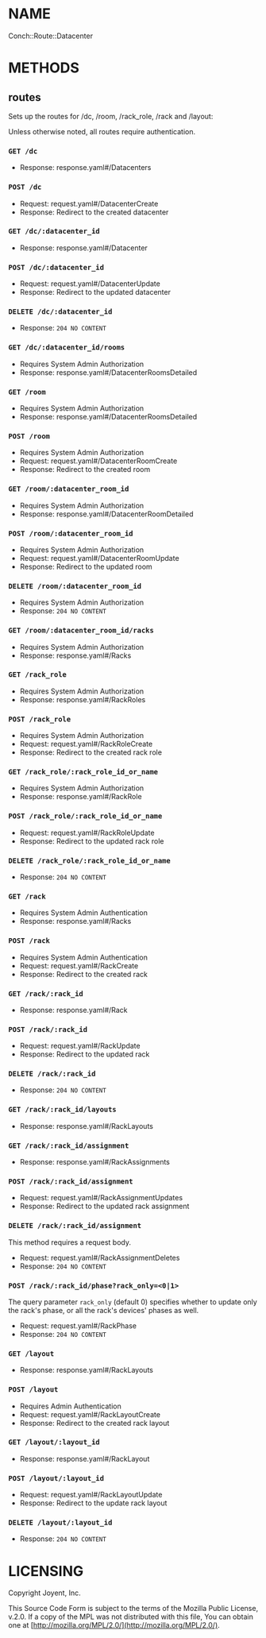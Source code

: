 # NAME

Conch::Route::Datacenter

# METHODS

## routes

Sets up the routes for /dc, /room, /rack\_role, /rack and /layout:

Unless otherwise noted, all routes require authentication.

### `GET /dc`

- Response: response.yaml#/Datacenters

### `POST /dc`

- Request: request.yaml#/DatacenterCreate
- Response: Redirect to the created datacenter

### `GET /dc/:datacenter_id`

- Response: response.yaml#/Datacenter

### `POST /dc/:datacenter_id`

- Request: request.yaml#/DatacenterUpdate
- Response: Redirect to the updated datacenter

### `DELETE /dc/:datacenter_id`

- Response: `204 NO CONTENT`

### `GET /dc/:datacenter_id/rooms`

- Requires System Admin Authorization
- Response: response.yaml#/DatacenterRoomsDetailed

### `GET /room`

- Requires System Admin Authorization
- Response: response.yaml#/DatacenterRoomsDetailed

### `POST /room`

- Requires System Admin Authorization
- Request: request.yaml#/DatacenterRoomCreate
- Response: Redirect to the created room

### `GET /room/:datacenter_room_id`

- Requires System Admin Authorization
- Response: response.yaml#/DatacenterRoomDetailed

### `POST /room/:datacenter_room_id`

- Requires System Admin Authorization
- Request: request.yaml#/DatacenterRoomUpdate
- Response: Redirect to the updated room

### `DELETE /room/:datacenter_room_id`

- Requires System Admin Authorization
- Response: `204 NO CONTENT`

### `GET /room/:datacenter_room_id/racks`

- Requires System Admin Authorization
- Response: response.yaml#/Racks

### `GET /rack_role`

- Requires System Admin Authorization
- Response: response.yaml#/RackRoles

### `POST /rack_role`

- Requires System Admin Authorization
- Request: request.yaml#/RackRoleCreate
- Response: Redirect to the created rack role

### `GET /rack_role/:rack_role_id_or_name`

- Requires System Admin Authorization
- Response: response.yaml#/RackRole

### `POST /rack_role/:rack_role_id_or_name`

- Request: request.yaml#/RackRoleUpdate
- Response: Redirect to the updated rack role

### `DELETE /rack_role/:rack_role_id_or_name`

- Response: `204 NO CONTENT`

### `GET /rack`

- Requires System Admin Authentication
- Response: response.yaml#/Racks

### `POST /rack`

- Requires System Admin Authentication
- Request: request.yaml#/RackCreate
- Response: Redirect to the created rack

### `GET /rack/:rack_id`

- Response: response.yaml#/Rack

### `POST /rack/:rack_id`

- Request: request.yaml#/RackUpdate
- Response: Redirect to the updated rack

### `DELETE /rack/:rack_id`

- Response: `204 NO CONTENT`

### `GET /rack/:rack_id/layouts`

- Response: response.yaml#/RackLayouts

### `GET /rack/:rack_id/assignment`

- Response: response.yaml#/RackAssignments

### `POST /rack/:rack_id/assignment`

- Request: request.yaml#/RackAssignmentUpdates
- Response: Redirect to the updated rack assignment

### `DELETE /rack/:rack_id/assignment`

This method requires a request body.

- Request: request.yaml#/RackAssignmentDeletes
- Response: `204 NO CONTENT`

### `POST /rack/:rack_id/phase?rack_only=<0|1>`

The query parameter `rack_only` (default 0) specifies whether to update
only the rack's phase, or all the rack's devices' phases as well.

- Request: request.yaml#/RackPhase
- Response: `204 NO CONTENT`

### `GET /layout`

- Response: response.yaml#/RackLayouts

### `POST /layout`

- Requires Admin Authentication
- Request: request.yaml#/RackLayoutCreate
- Response: Redirect to the created rack layout

### `GET /layout/:layout_id`

- Response: response.yaml#/RackLayout

### `POST /layout/:layout_id`

- Request: request.yaml#/RackLayoutUpdate
- Response: Redirect to the update rack layout

### `DELETE /layout/:layout_id`

- Response: `204 NO CONTENT`

# LICENSING

Copyright Joyent, Inc.

This Source Code Form is subject to the terms of the Mozilla Public License,
v.2.0. If a copy of the MPL was not distributed with this file, You can obtain
one at [http://mozilla.org/MPL/2.0/](http://mozilla.org/MPL/2.0/).
